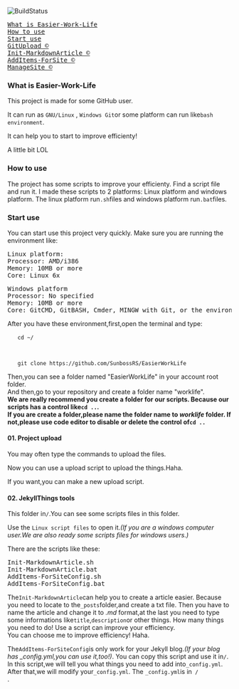![BuildStatus](https://sunbossrs.github.io/assets/icons/projectbuilding.svg)
<pre>
<a href="#WhatIs">What is Easier-Work-Life</a>
<a href="#ToUse">How to use</a>
<a href="#ToDo">Start use</a>
<a href="#UploadTool">GitUpload &copy;</a>
<a href="#CreateMd">Init-MarkdownArticle &copy;</a>
<a href="#AddConfigSite">AddItems-ForSite &copy;</a>
<a href="#ManageSite">ManageSite &copy;</a>
</pre>
  
<h3 id="WhatIs">What is Easier-Work-Life</h3>
This project is made for some GitHub user.  
  
It can run as <code>GNU/Linux</code> , <code>Windows Git</code>or some platform can run like<code>bash environment</code>.  
  
It can help you to start to improve efficienty!  
  
A little bit LOL

<h3 id="ToUse">How to use</h3>
The project has some scripts to improve your efficienty. Find a script file and run it. I made these scripts to 2 platforms: Linux platform and windows platform. The linux platform run<code>.sh</code>files and windows platform run<code>.bat</code>files.  
  
<h3 id="ToDo">Start use</h3>
You can start use this project very quickly. Make sure you are running the environment like:  
<pre>
Linux platform:
Processor: AMD/i386
Memory: 10MB or more
Core: Linux 6x
</pre>
<pre>
Windows platform
Processor: No specified
Memory: 10MB or more
Core: GitCMD, GitBASH, Cmder, MINGW with Git, or the environment can run linux WITH GIT.(Don't need Windows Sybsystem Linux)
</pre>
After you have these environment,first,open the terminal and type:  
<pre> <code>  cd ~/ </pre> </code>  
  
<pre> <code>  git clone https://github.com/SunbossRS/EasierWorkLife </code> </pre>    
</pre>

Then,you can see a folder named "EasierWorkLife" in your account root folder.  
And then,go to your repository and create a folder name "worklife".  
**We are really recommend you create a folder for our scripts. Because our scripts has a control like<code>cd ..</code>.  
If you are create a folder,please name the folder name to *worklife* folder. If not,please use code editor to disable or delete the control of<code>cd ..</code>**  
  
#### 01. Project upload
You may often type the commands to upload the files.  
  
Now you can use a upload script to upload the things.Haha.  
  
If you want,you can make a new upload script.  
  
#### 02. JekyllThings tools
This folder in<code>/</code>.You can see some scripts files in this folder.  
  
Use the <code>Linux script files</code> to open it.*(If you are a windows computer user.We are also ready some scripts files for windows users.)*  
  
There are the scripts like these:
<pre>
Init-MarkdownArticle.sh
Init-MarkdownArticle.bat
AddItems-ForSiteConfig.sh
AddItems-ForSiteConfig.bat
</pre>
The<code>Init-MarkdownArticle</code>can help you to create a article easier. Because you need to locate to the<code>_posts</code>folder,and create a txt file. Then you have to name the article and change it to *.md* format,at the last you need to type some informations like<code>title</code>,<code>description</code>or other things. How many things you need to do! Use a script can improve your efficiency.  
You can choose me to improve efficiency! Haha.  
  
The<code>AddItems-ForSiteConfig</code>is only work for your Jekyll blog.*(If your blog has _config.yml,you can use it,too!)*. You can copy this script and use it in<code>/</code>.  
In this script,we will tell you what things you need to add into<code>_config.yml</code>. After that,we will modify your<code>_config.yml</code>. The <code>_config.yml</code>is in<code> / </code>.
